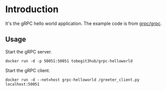# Introduction

It's the gRPC hello world application. The example code is from [grpc/grpc](https://github.com/grpc/grpc/tree/master/examples/python/helloworld).

## Usage

Start the gRPC server.

```
docker run -d -p 50051:50051 tobegit3hub/grpc-helloworld
```

Start the gRPC client.

```
docker run -d --net=host grpc-helloworld /greeter_client.py localhost:50051
```
